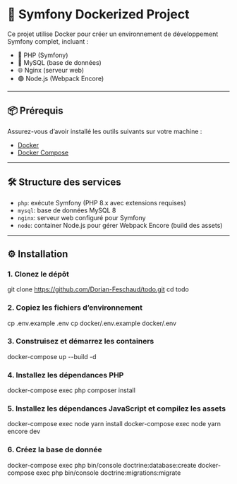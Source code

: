 # 🚀 Symfony Dockerized Project

Ce projet utilise Docker pour créer un environnement de développement Symfony complet, incluant :

- 🐘 PHP (Symfony)
- 🐬 MySQL (base de données)
- 🌐 Nginx (serveur web)
- 🟢 Node.js (Webpack Encore)

---

## 📦 Prérequis

Assurez-vous d’avoir installé les outils suivants sur votre machine :

- [Docker](https://www.docker.com/)
- [Docker Compose](https://docs.docker.com/compose/)

---

## 🛠 Structure des services

- `php`: exécute Symfony (PHP 8.x avec extensions requises)
- `mysql`: base de données MySQL 8
- `nginx`: serveur web configuré pour Symfony
- `node`: container Node.js pour gérer Webpack Encore (build des assets)

---

## ⚙️ Installation

### 1. Clonez le dépôt

git clone https://github.com/Dorian-Feschaud/todo.git
cd todo


### 2. Copiez les fichiers d’environnement

cp .env.example .env
cp docker/.env.example docker/.env

### 3. Construisez et démarrez les containers

docker-compose up --build -d

### 4. Installez les dépendances PHP

docker-compose exec php composer install

### 5. Installez les dépendances JavaScript et compilez les assets

docker-compose exec node yarn install
docker-compose exec node yarn encore dev

### 6. Créez la base de donnée

docker-compose exec php bin/console doctrine:database:create
docker-compose exec php bin/console doctrine:migrations:migrate